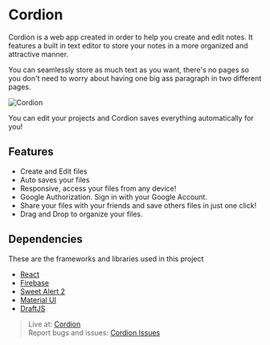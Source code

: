 # Cordion

Cordion is a web app created in order to help you create and edit notes. It features a built in text editor to store your notes in a more organized and attractive manner.

You can seamlessly store as much text as you want, there's no pages so you don't need to worry about having one big ass paragraph in two different pages.

![Cordion](https://dev-to-uploads.s3.amazonaws.com/i/8cxorimdgwl6ip9x90z1.jpg)

You can edit your projects and Cordion saves everything automatically for you!

## Features

- Create and Edit files
- Auto saves your files
- Responsive, access your files from any device!
- Google Authorization. Sign in with your Google Account.
- Share your files with your friends and save others files in just one click!
- Drag and Drop to organize your files.

## Dependencies

These are the frameworks and libraries used in this project

- [React](https://reactjs.org)
- [Firebase](https://firebase.google.com/)
- [Sweet Alert 2](https://sweetalert2.github.io/)
- [Material UI](https://material-ui.com/)
- [DraftJS](https://draftjs.org/)

> Live at: [Cordion](https://cordion.herokuapp.com/)
> <br>
> Report bugs and issues: [Cordion Issues](https://github.com/Jaagrav/Cordion/issues)
